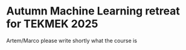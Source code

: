 # Autumn Machine Learning retreat for TEKMEK 2025

Artem/Marco please write shortly what the course is
